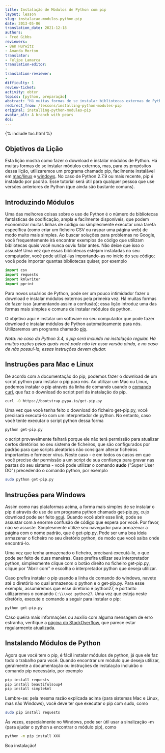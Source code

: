 ```yaml
---
title: Instalação de Módulos de Python com pip
layout: lesson
slug: instalacao-modulos-python-pip
date: 2013-05-06
translation_date: 2021-12-18
authors:
- Fred Gibbs
reviewers:
- Ben Hurwitz
- Amanda Morton
translator:
- Felipe Lamarca
translation-editor:
- 
translation-reviewer:
- 
difficulty: 1
review-ticket: 
activity: obter
topics: [python, preparação]
abstract: "Há muitas formas de se instalar bibliotecas externas de Python; esse tutorial explica um dos métodos mais comuns usando pip."
redirect_from: /lessons/installing-python-modules-pip
original: installing-python-modules-pip
avatar_alt: A branch with pears
doi:
---
```


{% include toc.html %}

Objetivos da Lição
------------

Esta lição mostra como fazer o download e instalar módulos de Python. Há muitas formas de se instalar módulos externos, mas, para os propósitos dessa lição, utilizaremos um programa chamado pip, facilmente instalável em [mac/linux](https://pip.pypa.io/en/stable/) e [windows]( https://sites.google.com/site/pydatalog/python/pip-for-windows). No caso de Python 2.7.9 ou mais recente, pip é instalado por padrão. Esse tutorial será útil para qualquer pessoa que use versões anteriores de Python (que ainda são bastante comuns).


Introduzindo Módulos
-------------------

Uma das melhores coisas sobre o uso de Python é o número de bibliotecas fantásticas de codificação, ampla e facilmente disponíveis, que podem economizar muitas linhas de código ou simplesmente executar uma tarefa específica (como criar um ficheiro CSV ou raspar uma página web) de modo muito mais simples. Ao buscar soluções para problemas no Google, você frequentemente irá encontrar exemplos de código que utilizam bibliotecas quais você nunca ouviu falar antes. Não deixe que isso o assuste! Uma vez que essas bibliotecas estejam instaladas no seu computador, você pode utilizá-las importando-as no início do seu código; você pode importar quantas bibliotecas quiser, por exemplo

``` python
import csv
import requests
import kmlwriter
import pprint
```

Para novos usuários de Python, pode ser um pouco intimidador fazer o download e instalar módulos externos pela primeira vez. Há muitas formas de fazer isso (aumentando assim a confusão); essa lição introduz uma das formas mais simples e comuns de instalar módulos de python.

O objetivo aqui é instalar um software no seu computador que pode fazer download e instalar módulos de Python automaticamente para nós. Utilizaremos um programa chamado [pip](https://pip.pypa.io/en/stable/).

*Nota: no caso do Python 3.4, o pip será incluído na instalação regular. Há muitas razões pelas quais você pode não ter essa versão ainda, e no caso de não possuí-la, essas instruções devem ajudar.*

## Instruções para Mac e Linux

De acordo com a documentação do pip, podemos fazer o download de um script python para instalar o pip para nós. Ao utilizar um Mac ou Linux, podemos instalar o pip através da linha de comando usando o [comando curl](https://www.thegeekstuff.com/2012/04/curl-examples/), que faz o download do script perl da instalação do pip.

``` bash
curl -O https://bootstrap.pypa.io/get-pip.py
```

Uma vez que você tenha feito o download do ficheiro get-pip.py, você precisará executá-lo com um interpretador de python. No entanto, caso você tente executar o script python dessa forma

``` bash
python get-pip.py
```

o script provavelmente falhará porque ele não terá permissão para atualizar certos diretórios no seu sistema de ficheiros, que são configurados por padrão para que scripts aleatórios não consigam alterar ficheiros importantes e fornecer vírus. Neste caso - e em todos os casos em que você precise dar permissão a um script de sua confiança para gravar nas pastas do seu sistema - você pode utilizar o comando **sudo** ("Super User DO") precedendo o comando python, por exemplo

``` bash
sudo python get-pip.py
```

## Instruções para Windows

Assim como nas plataformas acima, a forma mais simples de se instalar o pip é através do uso de um programa python chamado get-pip.py, cujo download pode ser feito [aqui](https://bootstrap.pypa.io/get-pip.py). Quando você abrir esse link, pode se assustar com a enorme confusão de código que espera por você. Por favor, não se assuste. Simplesmente utilize seu navegador para armazenar a página com o nome padrão, que é get-pip.py. Pode ser uma boa ideia armazenar o ficheiro no seu diretório python, de modo que você saiba onde encontrá-lo. 

Uma vez que tenha armazenado o ficheiro, precisará executá-lo, o que pode ser feito de duas maneiras. Caso prefira utilizar seu interpretador python, simplesmente clique com o botão direito no ficheiro get-pip.py, clique por "Abrir com" e escolha o interpretador python que deseja utilizar.

Caso prefira instalar o pip usando a linha de comando do windows, navete até o diretório no qual armazenou o python e o get-pip.py. Para esse exemplo, assumiremos que esse diretório é python27, e portanto utilizaremos o comando `C:\\\>cd python27`. Uma vez que esteja neste diretório, execute o comando a seguir para instalar o pip:

``` bash
python get-pip.py
```

Caso queira mais informações ou auxílio com alguma mensagem de erro estranha, verifique a [página do StackOverflow](https://stackoverflow.com/questions/4750806/how-can-i-install-pip-on-windows), que parece estar regularmente atualizada.

Instalando Módulos de Python
-------------------------

Agora que você tem o pip, é fácil instalar módulos de python, já que ele faz todo o trabalho para você. Quando encontrar um módulo que deseja utilizar, geralmente a documentação ou instruções de instalação incluirão o comando pip necessário, por exemplo

``` bash
pip install requests
pip install beautifulsoup4
pip install simplekml
```

Lembre-se: pela mesma razão explicada acima (para sistemas Mac e Linux, mas não Windows), você deve ter que executar o pip com sudo, como


``` bash
sudo pip install requests
```

Às vezes, especialmente no Windows, pode ser útil usar a sinalização -m (para ajudar o python a encontrar o módulo pip), como

``` bash
python -m pip install XXX
```

Boa instalação!
